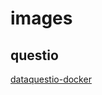 # images
## questio
[dataquestio-docker](https://www.dataquest.io/blog/docker-data-science/)
```docker run -d -p 8888:8888 -v /home/jason/python/jupyter/notebooks:/home/ds/notebooks dataquestio/python2-starter
```
